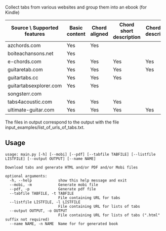 
Collect tabs from various websites and group them into an ebook (for Kindle)

| Source \ Supported features | Basic content | Chord aligned | Chord short description | Chord long description |
|-----------------------------|---------------|---------------|-------------------------|------------------------|
| azchords.com                | Yes           | Yes           |                         |                        |
| boiteachansons.net          | Yes           |               |                         |                        |
| e-chords.com                | Yes           | Yes           | Yes                     | Yes                    |
| guitaretab.com              | Yes           | Yes           | Yes                     | Yes                    |
| guitartabs.cc               | Yes           | Yes           | Yes                     |                        |
| guitartabsexplorer.com      | Yes           | Yes           |                         |                        |
| songsterr.com               |               |               |                         |                        |
| tabs4acoustic.com           | Yes           | Yes           | Yes                     |                        |
| ultimate-guitar.com         | Yes           | Yes           | Yes                     | Yes                    |

The files in output correspond to the output with the file input_examples/list_of_urls_of_tabs.txt.

Usage
-----

    usage: main.py [-h] [--mobi] [--pdf] [--tabfile TABFILE] [--listfile LISTFILE] [--output OUTPUT] [--name NAME]
    
    Download tabs and generate HTML and/or PDF and/or Mobi files
    
    optional arguments:
      -h, --help            show this help message and exit
      --mobi, -m            Generate mobi file
      --pdf, -p             Generate pdf file
      --tabfile TABFILE, -t TABFILE
                            File containing URL for tabs
      --listfile LISTFILE, -l LISTFILE
                            File containing URL for lists of tabs
      --output OUTPUT, -o OUTPUT
                            File containing URL for lists of tabs (".html" suffix not required)
      --name NAME, -n NAME  Name for for generated book

